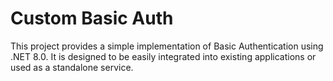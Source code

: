 # Custom Basic Auth 

This project provides a simple implementation of Basic Authentication using .NET 8.0. It is designed to be easily integrated into existing applications or used as a standalone service.